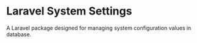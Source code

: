 # Laravel System Settings
A Laravel package designed for managing system configuration values in database.
